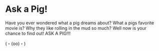 # Ask a Pig!
Have you ever wondered what a pig dreams about? What a pigs favorite movie is? Why they like rolling in the mud so much? Well now is your chance to find out! ASK A PIG!!! 

(・(oo)・)
